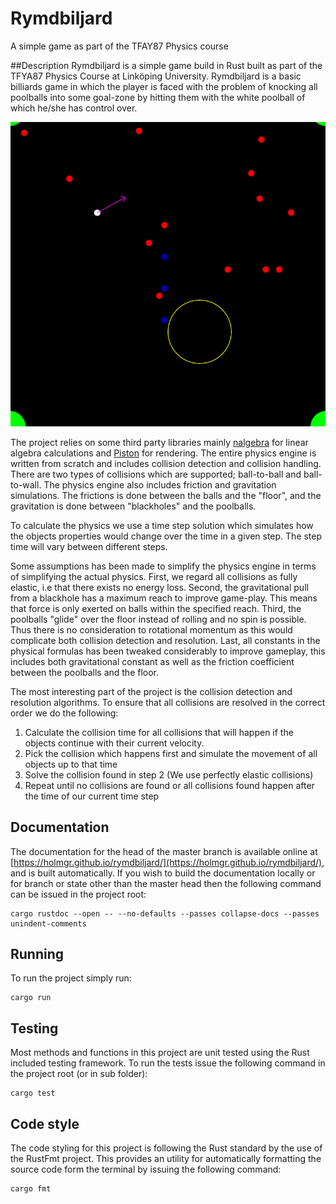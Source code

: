 # Rymdbiljard
A simple game as part of the TFAY87 Physics course

##Description
Rymdbiljard is a simple game build in Rust built as part of the TFYA87 Physics
Course at Linköping University. Rymdbiljard is a basic billiards game in which
the player is faced with the problem of knocking all poolballs into some goal-zone
by hitting them with the white poolball of which he/she has control over.

![Preview gif of project](preview.gif)

The project relies on some third party libraries
mainly [nalgebra](https://github.com/sebcrozet/nalgebra) for linear algebra
calculations and [Piston](http://www.piston.rs/) for rendering.
The entire physics engine is written from scratch and includes collision detection
and collision handling. There are two types of collisions which are supported;
ball-to-ball and ball-to-wall. The physics engine also includes friction and
gravitation simulations. The frictions is done between the balls and the "floor",
and the gravitation is done between "blackholes" and the poolballs.

To calculate the physics we use a time step solution which simulates how the objects
properties would change over the time in a given step. The step time will vary
between different steps.

Some assumptions has been made to simplify the physics engine in terms of simplifying
the actual physics. First, we regard all collisions as fully elastic, i.e that
there exists no energy loss. Second, the gravitational pull from a blackhole has
a maximum reach to improve game-play. This means that force is only exerted on
balls within the specified reach. Third, the poolballs "glide" over the floor
instead of rolling and no spin is possible. Thus there is no consideration to
rotational momentum as this would complicate both collision detection and resolution.
Last, all constants in the physical formulas has been
tweaked considerably to improve gameplay, this includes both gravitational
constant as well as the friction coefficient between the poolballs and the floor.

The most interesting part of the project is the collision detection and resolution
algorithms. To ensure that all collisions are resolved in the correct order we
do the following:

1. Calculate the collision time for all collisions that will happen if the objects continue with
their current velocity.
2. Pick the collision which happens first and simulate the movement of all objects up to that time
3. Solve the collision found in step 2 (We use perfectly elastic collisions)
4. Repeat until no collisions are found or all collisions found happen after the time of our current
time step

## Documentation
The documentation for the head of the master branch is available online at
[https://holmgr.github.io/rymdbiljard/](https://holmgr.github.io/rymdbiljard/),
and is built automatically. If you wish to build the documentation locally or
for branch or state other than the master head then the following command
can be issued in the project root:

```
cargo rustdoc --open -- --no-defaults --passes collapse-docs --passes unindent-comments
```

## Running
To run the project simply run:

```
cargo run
```

## Testing
Most methods and functions in this project are unit tested using the Rust
included testing framework. To run the tests issue the following command in
the project root (or in sub folder):

```
cargo test
```

## Code style
The code styling for this project is following the Rust standard by the use
of the RustFmt project.
This provides an utility for automatically formatting the source code form the
terminal by issuing the following command:

```
cargo fmt
```
